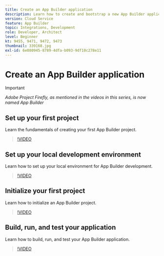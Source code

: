 ```yaml
---
title: Create an App Builder application
description: Learn how to create and bootstrap a new App Builder application.
version: Cloud Service
feature: App Builder
topic: Integrations, Development
role: Developer, Architect
level: Beginner
kt: 9455, 9471, 9472, 9473
thumbnail: 339168.jpg
exl-id: 6e080945-8789-4dfa-b093-9df10c278e11
---
```

# Create an App Builder application

>[!IMPORTANT]
>
> _Adobe Project Firefly, as mentioned in the videos in this series, is now named App Builder_

## Set up your first project

Learn the fundamentals of creating your first App Builder project.

>[!VIDEO](https://video.tv.adobe.com/v/339168/?quality=12&learn=on)

## Set up your local development environment

Learn how to set up your local environment for App Builder development.

>[!VIDEO](https://video.tv.adobe.com/v/339169/?quality=12&learn=on)

## Initialize your first project

Learn how to initialize an App Builder project.

>[!VIDEO](https://video.tv.adobe.com/v/339170/?quality=12&learn=on)

## Build, run, and test your application

Learn how to build, run, and test your App Builder application.

>[!VIDEO](https://video.tv.adobe.com/v/339171/?quality=12&learn=on)
